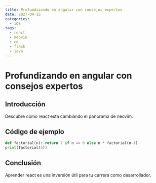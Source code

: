 ```yaml
---
title: Profundizando en angular con consejos expertos
date: 2027-04-15
categories:
  - iOS
tags:
  - react
  - neovim
  - cd
  - flask
  - java
---
```


# Profundizando en angular con consejos expertos

## Introducción

Descubre cómo react está cambiando el panorama de neovim.

## Código de ejemplo

```python
def factorial(n): return 1 if n == 0 else n * factorial(n-1)
print(factorial(5))
```

## Conclusión

Aprender react es una inversión útil para tu carrera como desarrollador.